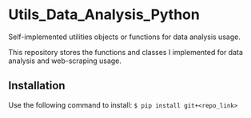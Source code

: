 # Utils_Data_Analysis_Python

Self-implemented utilities objects or functions for data analysis usage.

This repository stores the functions and classes I implemented for data analysis and web-scraping usage.

## Installation

Use the following command to install:
`$ pip install git+<repo_link>`